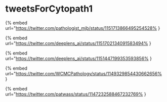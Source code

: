 # tweetsForCytopath1

{% embed url="https://twitter.com/pathologist_mjb/status/1151713866495254528% }

{% embed url="https://twitter.com/deeplens_ai/status/1151702134091583494% }

{% embed url="https://twitter.com/deeplens_ai/status/1151447199353593856% }

{% embed url="https://twitter.com/WCMCPathology/status/1149329854430662656% }

{% embed url="https://twitter.com/patwass/status/1147232588467232769% }

